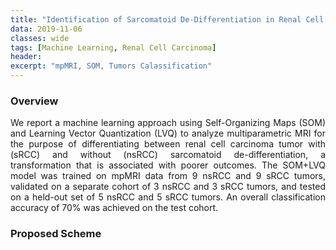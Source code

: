 ```yaml
---
title: "Identification of Sarcomatoid De-Differentiation in Renal Cell Carcinoma by Machine Learning on Multiparametric MRI"
data: 2019-11-06
classes: wide
tags: [Machine Learning, Renal Cell Carcinoma]
header:
excerpt: "mpMRI, SOM, Tumors Calassification"
---
```

### Overview
<div style="text-align: justify"> We report a machine learning approach using Self-Organizing Maps (SOM) and Learning Vector Quantization (LVQ) to analyze multiparametric
MRI for the purpose of differentiating between renal cell carcinoma tumor with (sRCC) and without (nsRCC) sarcomatoid de-differentiation, a transformation that is associated with poorer outcomes. The SOM+LVQ model was trained on mpMRI data from 9 nsRCC and 9 sRCC tumors, validated on a separate cohort of 3 nsRCC and 3 sRCC tumors, and tested on a held-out set of 5 nsRCC and 5 sRCC tumors. An overall classification accuracy of 70% was achieved on the test cohort. </div>

### Proposed Scheme
